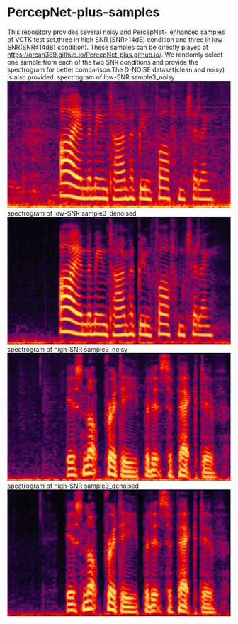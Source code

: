 # PercepNet-plus-samples
This repository provides several noisy and PercepNet+ enhanced samples of VCTK test set,three in high SNR (SNR>14dB) condition and three in low SNR(SNR≤14dB) condition). These samples can be directly played at https://orcan369.github.io/PercepNet-plus.github.io/. We randomly select one sample from each of the two SNR conditions and provide the spectrogram for better comparison.The D-NOISE dataset(clean and noisy) is also provided.
spectrogram of low-SNR sample3_noisy 
![image](https://github.com/orcan369/PercepNet-plus-samples/blob/main/images/noisylowsnr.jpg)
spectrogram of low-SNR sample3_denoised
![image](https://github.com/orcan369/PercepNet-plus-samples/blob/main/images/denoisedlowsnr.jpg)
spectrogram of high-SNR sample3_noisy 
![image](https://github.com/orcan369/PercepNet-plus-samples/blob/main/images/noisyhighsnr.jpg)
spectrogram of high-SNR sample3_denoised 
![image](https://github.com/orcan369/PercepNet-plus-samples/blob/main/images/denoisedhighsnr.jpg)
